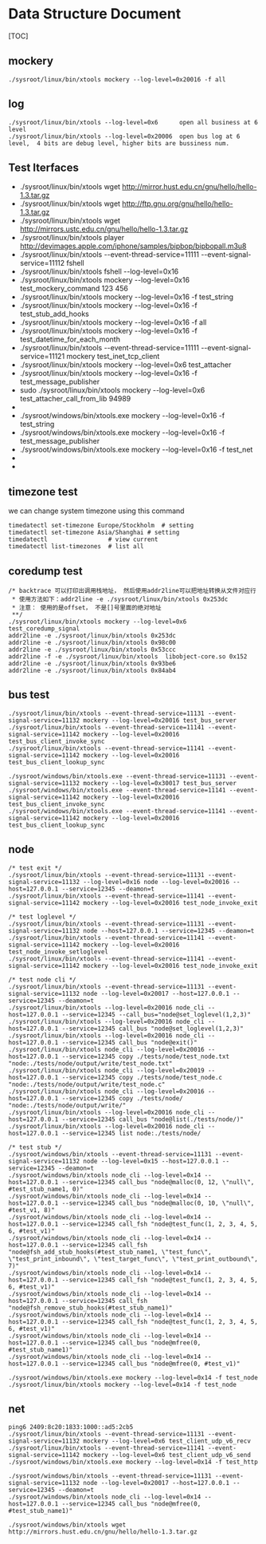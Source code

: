 # Data Structure Document

[TOC]

## mockery
```
./sysroot/linux/bin/xtools mockery --log-level=0x20016 -f all
```

## log 
```
./sysroot/linux/bin/xtools --log-level=0x6      open all business at 6 level
./sysroot/linux/bin/xtools --log-level=0x20006  open bus log at 6 level,  4 bits are debug level, higher bits are bussiness num.
```

## Test Iterfaces
* ./sysroot/linux/bin/xtools wget http://mirror.hust.edu.cn/gnu/hello/hello-1.3.tar.gz
* ./sysroot/linux/bin/xtools wget http://ftp.gnu.org/gnu/hello/hello-1.3.tar.gz
* ./sysroot/linux/bin/xtools wget http://mirrors.ustc.edu.cn/gnu/hello/hello-1.3.tar.gz
* ./sysroot/linux/bin/xtools player http://devimages.apple.com/iphone/samples/bipbop/bipbopall.m3u8
* ./sysroot/linux/bin/xtools --event-thread-service=11111 --event-signal-service=11112 fshell
* ./sysroot/linux/bin/xtools fshell --log-level=0x16
* ./sysroot/linux/bin/xtools mockery --log-level=0x16 test_mockery_command 123 456
* ./sysroot/linux/bin/xtools mockery --log-level=0x16 -f test_string
* ./sysroot/linux/bin/xtools mockery --log-level=0x16 -f test_stub_add_hooks
* ./sysroot/linux/bin/xtools mockery --log-level=0x16 -f all
* ./sysroot/linux/bin/xtools mockery --log-level=0x16 -f test_datetime_for_each_month
* ./sysroot/linux/bin/xtools --event-thread-service=11111 --event-signal-service=11121 mockery test_inet_tcp_client
* ./sysroot/linux/bin/xtools mockery --log-level=0x6 test_attacher
* ./sysroot/linux/bin/xtools mockery --log-level=0x16 -f test_message_publisher
* sudo ./sysroot/linux/bin/xtools mockery --log-level=0x6 test_attacher_call_from_lib 94989
* 
* ./sysroot/windows/bin/xtools.exe mockery --log-level=0x16 -f test_string
* ./sysroot/windows/bin/xtools.exe mockery --log-level=0x16 -f test_message_publisher
* ./sysroot/windows/bin/xtools.exe mockery --log-level=0x16 -f test_net
* 
* 

## timezone test
we can change system timezone using this command
```
timedatectl set-timezone Europe/Stockholm  # setting
timedatectl set-timezone Asia/Shanghai # setting
timedatectl                 # view current
timedatectl list-timezones  # list all
```

## coredump test
```
/* backtrace 可以打印出调用栈地址， 然后使用addr2line可以把地址转换从文件对应行
 * 使用方法如下：addr2line -e ./sysroot/linux/bin/xtools 0x253dc
 * 注意： 使用的是offset， 不是[]号里面的绝对地址
 **/
./sysroot/linux/bin/xtools mockery --log-level=0x6 test_coredump_signal
addr2line -e ./sysroot/linux/bin/xtools 0x253dc
addr2line -e ./sysroot/linux/bin/xtools 0x98c00
addr2line -e ./sysroot/linux/bin/xtools 0x53ccc
addr2line -f -e ./sysroot/linux/bin/xtools  libobject-core.so 0x152
addr2line -e ./sysroot/linux/bin/xtools 0x93be6
addr2line -e ./sysroot/linux/bin/xtools 0x84ab4
```

## bus test
```
./sysroot/linux/bin/xtools --event-thread-service=11131 --event-signal-service=11132 mockery --log-level=0x20016 test_bus_server
./sysroot/linux/bin/xtools --event-thread-service=11141 --event-signal-service=11142 mockery --log-level=0x20016 test_bus_client_invoke_sync
./sysroot/linux/bin/xtools --event-thread-service=11141 --event-signal-service=11142 mockery --log-level=0x20016 test_bus_client_lookup_sync

./sysroot/windows/bin/xtools.exe --event-thread-service=11131 --event-signal-service=11132 mockery --log-level=0x30017 test_bus_server
./sysroot/windows/bin/xtools.exe --event-thread-service=11141 --event-signal-service=11142 mockery --log-level=0x20016 test_bus_client_invoke_sync
./sysroot/windows/bin/xtools.exe --event-thread-service=11141 --event-signal-service=11142 mockery --log-level=0x20016 test_bus_client_lookup_sync

```

## node
```
/* test exit */
./sysroot/linux/bin/xtools --event-thread-service=11131 --event-signal-service=11132 --log-level=0x16 node --log-level=0x20016 --host=127.0.0.1 --service=12345 --deamon=t
./sysroot/linux/bin/xtools --event-thread-service=11141 --event-signal-service=11142 mockery --log-level=0x20016 test_node_invoke_exit

/* test loglevel */
./sysroot/linux/bin/xtools --event-thread-service=11131 --event-signal-service=11132 node --host=127.0.0.1 --service=12345 --deamon=t
./sysroot/linux/bin/xtools --event-thread-service=11141 --event-signal-service=11142 mockery --log-level=0x20016 test_node_invoke_setloglevel
./sysroot/linux/bin/xtools --event-thread-service=11141 --event-signal-service=11142 mockery --log-level=0x20016 test_node_invoke_exit

/* test node cli */
./sysroot/linux/bin/xtools --event-thread-service=11131 --event-signal-service=11132 node --log-level=0x20017 --host=127.0.0.1 --service=12345 --deamon=t
./sysroot/linux/bin/xtools --log-level=0x20016 node_cli --host=127.0.0.1 --service=12345 --call_bus="node@set_loglevel(1,2,3)"
./sysroot/linux/bin/xtools --log-level=0x20016 node_cli --host=127.0.0.1 --service=12345 call_bus "node@set_loglevel(1,2,3)"
./sysroot/linux/bin/xtools --log-level=0x20016 node_cli --host=127.0.0.1 --service=12345 call_bus "node@exit()"
./sysroot/linux/bin/xtools node_cli --log-level=0x20016 --host=127.0.0.1 --service=12345 copy ./tests/node/test_node.txt "node:./tests/node/output/write/test_node.txt"
./sysroot/linux/bin/xtools node_cli --log-level=0x20019 --host=127.0.0.1 --service=12345 copy ./tests/node/test_node.c "node:./tests/node/output/write/test_node.c"
./sysroot/linux/bin/xtools node_cli --log-level=0x20016 --host=127.0.0.1 --service=12345 copy ./tests/node/ "node:./tests/node/output/write/"
./sysroot/linux/bin/xtools --log-level=0x20016 node_cli --host=127.0.0.1 --service=12345 call_bus "node@list(./tests/node/)"
./sysroot/linux/bin/xtools --log-level=0x20016 node_cli --host=127.0.0.1 --service=12345 list node:./tests/node/

/* test stub */
./sysroot/windows/bin/xtools --event-thread-service=11131 --event-signal-service=11132 node --log-level=0x15 --host=127.0.0.1 --service=12345 --deamon=t
./sysroot/windows/bin/xtools node_cli --log-level=0x14 --host=127.0.0.1 --service=12345 call_bus "node@malloc(0, 12, \"null\", #test_stub_name1, 0)"
./sysroot/windows/bin/xtools node_cli --log-level=0x14 --host=127.0.0.1 --service=12345 call_bus "node@malloc(0, 10, \"null\", #test_v1, 8)"
./sysroot/windows/bin/xtools node_cli --log-level=0x14 --host=127.0.0.1 --service=12345 call_fsh "node@test_func(1, 2, 3, 4, 5, 6, #test_v1)"
./sysroot/windows/bin/xtools node_cli --log-level=0x14 --host=127.0.0.1 --service=12345 call_fsh "node@fsh_add_stub_hooks(#test_stub_name1, \"test_func\", \"test_print_inbound\", \"test_target_func\", \"test_print_outbound\", 7)"
./sysroot/windows/bin/xtools node_cli --log-level=0x14 --host=127.0.0.1 --service=12345 call_fsh "node@test_func(1, 2, 3, 4, 5, 6, #test_v1)"
./sysroot/windows/bin/xtools node_cli --log-level=0x14 --host=127.0.0.1 --service=12345 call_fsh "node@fsh_remove_stub_hooks(#test_stub_name1)"
./sysroot/windows/bin/xtools node_cli --log-level=0x14 --host=127.0.0.1 --service=12345 call_fsh "node@test_func(1, 2, 3, 4, 5, 6, #test_v1)"
./sysroot/windows/bin/xtools node_cli --log-level=0x14 --host=127.0.0.1 --service=12345 call_bus "node@mfree(0, #test_stub_name1)"
./sysroot/windows/bin/xtools node_cli --log-level=0x14 --host=127.0.0.1 --service=12345 call_bus "node@mfree(0, #test_v1)"

./sysroot/windows/bin/xtools.exe mockery --log-level=0x14 -f test_node
./sysroot/linux/bin/xtools mockery --log-level=0x14 -f test_node

```

## net
```
ping6 2409:8c20:1833:1000::ad5:2cb5
./sysroot/linux/bin/xtools --event-thread-service=11131 --event-signal-service=11132 mockery --log-level=0x6 test_client_udp_v6_recv
./sysroot/linux/bin/xtools --event-thread-service=11141 --event-signal-service=11142 mockery --log-level=0x6 test_client_udp_v6_send
./sysroot/windows/bin/xtools.exe mockery --log-level=0x14 -f test_http

./sysroot/windows/bin/xtools --event-thread-service=11131 --event-signal-service=11132 node --log-level=0x20017 --host=127.0.0.1 --service=12345 --deamon=t
./sysroot/windows/bin/xtools node_cli --log-level=0x14 --host=127.0.0.1 --service=12345 call_bus "node@mfree(0, #test_stub_name1)"

./sysroot/windows/bin/xtools wget http://mirrors.hust.edu.cn/gnu/hello/hello-1.3.tar.gz
```